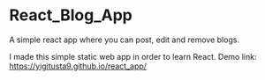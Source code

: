 # React_Blog_App
A simple react app where you can post, edit and remove blogs.

I made this simple static web app in order to learn React. Demo link: https://yigitusta9.github.io/react_app/
